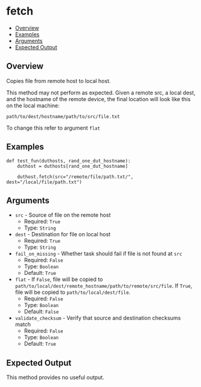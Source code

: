 # fetch

- [Overview](#overview)
- [Examples](#examples)
- [Arguments](#arguments)
- [Expected Output](#expected-output)

## Overview
Copies file from remote host to local host. 

This method may not perform as expected. Given a remote src, a local dest, and the hostname of the remote device, the final location will look like this on the local machine:

`path/to/dest/hostname/path/to/src/file.txt`

To change this refer to argument `flat`

## Examples
```
def test_fun(duthosts, rand_one_dut_hostname):
    duthost = duthosts[rand_one_dut_hostname]

    duthost.fetch(src="/remote/file/path.txt/", dest="/local/file/path.txt")
```

## Arguments
- `src` - Source of file on the remote host
    - Required: `True`
    - Type: `String`
- `dest` - Destination for file on local host
    - Required: `True`
    - Type: `String`
- `fail_on_missing` - Whether task should fail if file is not found at `src`
    - Required: `False`
    - Type: `Boolean`
    - Default: `True`
- `flat` - If `False`, file will be copied to `path/to/local/dest/remote_hostname/path/to/remote/src/file`. If `True`, file will be copied to `path/to/local/dest/file`.
    - Required: `False`
    - Type: `Boolean`
    - Default: `False`
- `validate_checksum` - Verify that source and destination checksums match
    - Required: `False`
    - Type: `Boolean`
    - Default: `True`

## Expected Output
This method provides no useful output.